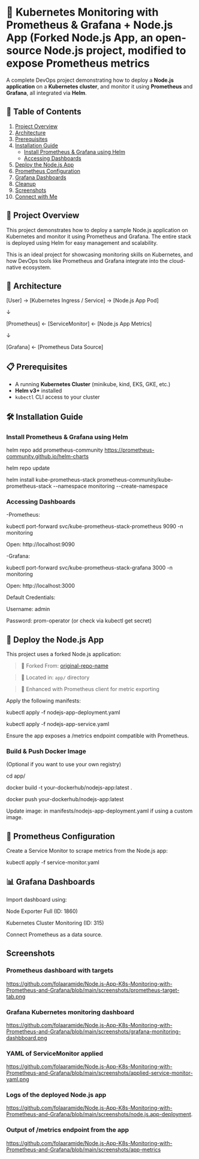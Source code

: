 # 🚀 Kubernetes Monitoring with Prometheus & Grafana + Node.js App (Forked Node.js App, an open-source Node.js project, modified to expose Prometheus metrics

A complete DevOps project demonstrating how to deploy a **Node.js application** on a **Kubernetes cluster**, and monitor it using **Prometheus** and **Grafana**, all integrated via **Helm**.

## 📌 Table of Contents

1. [Project Overview](#project-overview)
2. [Architecture](#architecture)
3. [Prerequisites](#prerequisites)
4. [Installation Guide](#installation-guide)
   - [Install Prometheus & Grafana using Helm](#install-prometheus--grafana-using-helm)
   - [Accessing Dashboards](#accessing-dashboards)
5. [Deploy the Node.js App](#deploy-the-nodejs-app)
6. [Prometheus Configuration](#prometheus-configuration)
7. [Grafana Dashboards](#grafana-dashboards)
8. [Cleanup](#cleanup)
9. [Screenshots](#screenshots)
10. [Connect with Me](#connect-with-me)

## 🚀 Project Overview

This project demonstrates how to deploy a sample Node.js application on Kubernetes and monitor it using Prometheus and Grafana. The entire stack is deployed using Helm for easy management and scalability.

This is an ideal project for showcasing monitoring skills on Kubernetes, and how DevOps tools like Prometheus and Grafana integrate into the cloud-native ecosystem.

## 🧱 Architecture

[User] → [Kubernetes Ingress / Service] → [Node.js App Pod]

↓

[Prometheus] ← [ServiceMonitor] ← [Node.js App Metrics]

↓

[Grafana] ← [Prometheus Data Source]

## 📋 Prerequisites

- A running **Kubernetes Cluster** (minikube, kind, EKS, GKE, etc.)
- **Helm v3+** installed
- `kubectl` CLI access to your cluster

## 🛠️ Installation Guide

### Install Prometheus & Grafana using Helm

helm repo add prometheus-community https://prometheus-community.github.io/helm-charts

helm repo update

helm install kube-prometheus-stack prometheus-community/kube-prometheus-stack --namespace monitoring --create-namespace

### Accessing Dashboards

-Prometheus:

kubectl port-forward svc/kube-prometheus-stack-prometheus 9090 -n monitoring

Open: http://localhost:9090

-Grafana:

kubectl port-forward svc/kube-prometheus-stack-grafana 3000 -n monitoring

Open: http://localhost:3000

Default Credentials:

Username: admin

Password: prom-operator (or check via kubectl get secret)

## 🚀 Deploy the Node.js App

This project uses a forked Node.js application:

> 🔗 Forked From: [original-repo-name](https://github.com/original-owner/original-repo)
   
> 📁 Located in: `app/` directory
 
> 🧪 Enhanced with Prometheus client for metric exporting

Apply the following manifests:

kubectl apply -f nodejs-app-deployment.yaml

kubectl apply -f nodejs-app-service.yaml

Ensure the app exposes a /metrics endpoint compatible with Prometheus.

### Build & Push Docker Image
(Optional if you want to use your own registry)

cd app/

docker build -t your-dockerhub/nodejs-app:latest .

docker push your-dockerhub/nodejs-app:latest

Update image: in manifests/nodejs-app-deployment.yaml if using a custom image.

## 🔧 Prometheus Configuration

Create a Service Monitor to scrape metrics from the Node.js app:

kubectl apply -f service-monitor.yaml

## 📊 Grafana Dashboards

Import dashboard using:

Node Exporter Full (ID: 1860)

Kubernetes Cluster Monitoring (ID: 315)

Connect Prometheus as a data source.

## Screenshots

### Prometheus dashboard with targets

https://github.com/folaaramide/Node.js-App-K8s-Monitoring-with-Prometheus-and-Grafana/blob/main/screenshots/prometheus-target-tab.png

### Grafana Kubernetes monitoring dashboard

https://github.com/folaaramide/Node.js-App-K8s-Monitoring-with-Prometheus-and-Grafana/blob/main/screenshots/grafana-monitoring-dashbboard.png

### YAML of ServiceMonitor applied

https://github.com/folaaramide/Node.js-App-K8s-Monitoring-with-Prometheus-and-Grafana/blob/main/screenshots/applied-service-monitor-yaml.png

### Logs of the deployed Node.js app

https://github.com/folaaramide/Node.js-App-K8s-Monitoring-with-Prometheus-and-Grafana/blob/main/screenshots/node.js.app-deployment.

### Output of /metrics endpoint from the app

https://github.com/folaaramide/Node.js-App-K8s-Monitoring-with-Prometheus-and-Grafana/blob/main/screenshots/app-metrics


